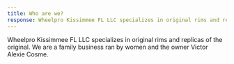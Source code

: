 ```yaml
---
title: Who are we?
response: Wheelpro Kissimmee FL LLC specializes in original rims and replicas of the original. We are a family business ran by women and the owner Victor Alexie Cosme.
---
```


Wheelpro Kissimmee FL LLC specializes in original rims and replicas of the original. We are a family business ran by women and the owner Victor Alexie Cosme.
